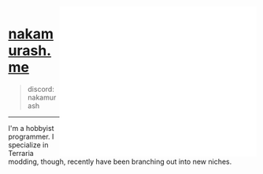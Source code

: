 <img align="right" src="/github-metrics.svg" alt="Metrics" width="400">

# [nakamurash.me](https://nakamurash.me/)

> discord: nakamurash
---

I'm a hobbyist programmer. I specialize in Terraria modding, though, recently have been branching out into new niches.
